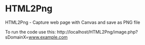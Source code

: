 HTML2Png
========

HTML2Png - Capture web page with Canvas and save as PNG file

To run the code use this:
http://localhost/HTML2Png/image.php?sDomainX=www.example.com
